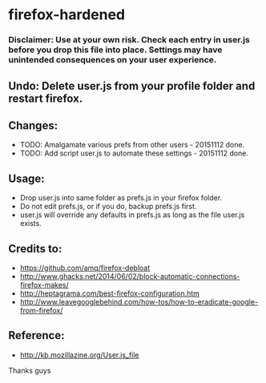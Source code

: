 # firefox-hardened

### Disclaimer: Use at your own risk. Check each entry in user.js before you drop this file into place. Settings may have unintended consequences on your user experience.

## Undo: Delete user.js from your profile folder and restart firefox.

## Changes:

* TODO: Amalgamate various prefs from other users - 20151112 done.
* TODO: Add script user.js to automate these settings - 20151112 done.

## Usage:

* Drop user.js into same folder as prefs.js in your firefox folder.
* Do not edit prefs.js, or if you do, backup prefs.js first.
* user.js will override any defaults in prefs.js as long as the file user.js exists.

## Credits to:

* https://github.com/amq/firefox-debloat
* http://www.ghacks.net/2014/06/02/block-automatic-connections-firefox-makes/
* http://heptagrama.com/best-firefox-configuration.htm
* http://www.leavegooglebehind.com/how-tos/how-to-eradicate-google-from-firefox/

## Reference:

* http://kb.mozillazine.org/User.js_file

Thanks guys


